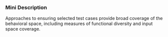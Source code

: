 ### Mini Description

Approaches to ensuring selected test cases provide broad coverage of the behavioral space, including measures of functional diversity and input space coverage.
